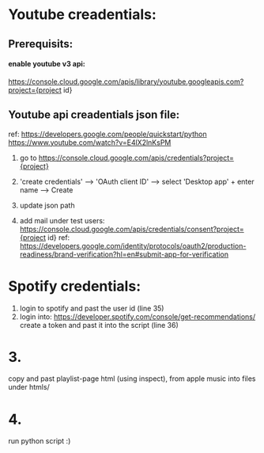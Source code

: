 # Youtube creadentials:
## Prerequisits:
#### enable youtube v3 api:
https://console.cloud.google.com/apis/library/youtube.googleapis.com?project={project id}

## Youtube api creadentials json file: 
ref: https://developers.google.com/people/quickstart/python
https://www.youtube.com/watch?v=E4lX2lnKsPM

1. go to https://console.cloud.google.com/apis/credentials?project={project}
2. 'create credentials' --> 'OAuth client ID' --> select 'Desktop app' + enter name --> Create 
3. update json path 

2. add mail under test users: https://console.cloud.google.com/apis/credentials/consent?project={project id}
ref: https://developers.google.com/identity/protocols/oauth2/production-readiness/brand-verification?hl=en#submit-app-for-verification

# Spotify credentials:
1. login to spotify and past the user id (line 35)
2. login into: https://developer.spotify.com/console/get-recommendations/
create a token and past it into the script (line 36)

# 3. 
copy and past playlist-page html (using inspect), from apple music into files under htmls/

# 4. 
run python script :)



